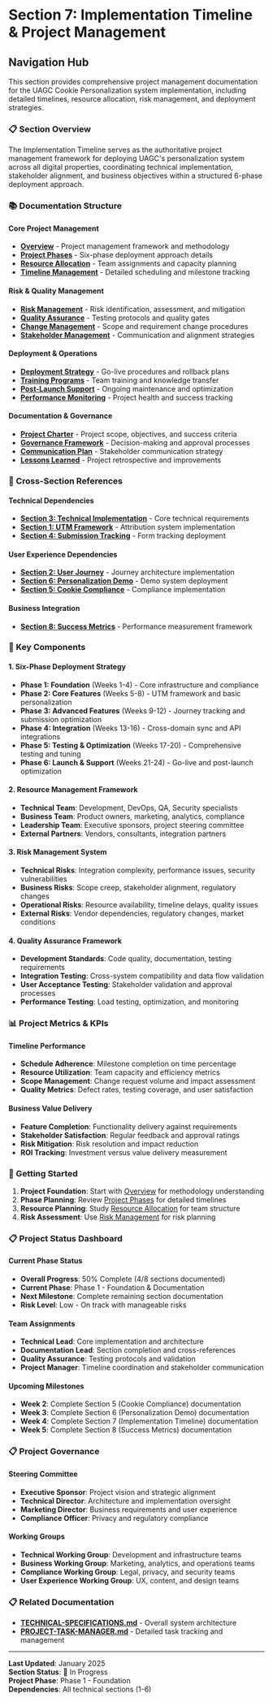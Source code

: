 # Section 7: Implementation Timeline & Project Management

## Navigation Hub

This section provides comprehensive project management documentation for the UAGC Cookie Personalization system implementation, including detailed timelines, resource allocation, risk management, and deployment strategies.

### 📋 Section Overview

The Implementation Timeline serves as the authoritative project management framework for deploying UAGC's personalization system across all digital properties, coordinating technical implementation, stakeholder alignment, and business objectives within a structured 6-phase deployment approach.

### 📚 Documentation Structure

#### Core Project Management
- **[Overview](./overview.md)** - Project management framework and methodology
- **[Project Phases](./project-phases.md)** - Six-phase deployment approach details
- **[Resource Allocation](./resource-allocation.md)** - Team assignments and capacity planning
- **[Timeline Management](./timeline-management.md)** - Detailed scheduling and milestone tracking

#### Risk & Quality Management
- **[Risk Management](./risk-management.md)** - Risk identification, assessment, and mitigation
- **[Quality Assurance](./quality-assurance.md)** - Testing protocols and quality gates
- **[Change Management](./change-management.md)** - Scope and requirement change procedures
- **[Stakeholder Management](./stakeholder-management.md)** - Communication and alignment strategies

#### Deployment & Operations
- **[Deployment Strategy](./deployment-strategy.md)** - Go-live procedures and rollback plans
- **[Training Programs](./training-programs.md)** - Team training and knowledge transfer
- **[Post-Launch Support](./post-launch-support.md)** - Ongoing maintenance and optimization
- **[Performance Monitoring](./performance-monitoring.md)** - Project health and success tracking

#### Documentation & Governance
- **[Project Charter](./project-charter.md)** - Project scope, objectives, and success criteria
- **[Governance Framework](./governance-framework.md)** - Decision-making and approval processes
- **[Communication Plan](./communication-plan.md)** - Stakeholder communication strategy
- **[Lessons Learned](./lessons-learned.md)** - Project retrospective and improvements

### 🔗 Cross-Section References

#### Technical Dependencies
- **[Section 3: Technical Implementation](../03-technical-implementation/_index.md)** - Core technical requirements
- **[Section 1: UTM Framework](../01-utm-framework/_index.md)** - Attribution system implementation
- **[Section 4: Submission Tracking](../04-submission-tracking/_index.md)** - Form tracking deployment

#### User Experience Dependencies
- **[Section 2: User Journey](../02-user-journey/_index.md)** - Journey architecture implementation
- **[Section 6: Personalization Demo](../06-personalization-demo/_index.md)** - Demo system deployment
- **[Section 5: Cookie Compliance](../05-cookie-compliance/_index.md)** - Compliance implementation

#### Business Integration
- **[Section 8: Success Metrics](../08-success-metrics/_index.md)** - Performance measurement framework

### 🎯 Key Components

#### 1. Six-Phase Deployment Strategy
- **Phase 1: Foundation** (Weeks 1-4) - Core infrastructure and compliance
- **Phase 2: Core Features** (Weeks 5-8) - UTM framework and basic personalization
- **Phase 3: Advanced Features** (Weeks 9-12) - Journey tracking and submission optimization
- **Phase 4: Integration** (Weeks 13-16) - Cross-domain sync and API integrations
- **Phase 5: Testing & Optimization** (Weeks 17-20) - Comprehensive testing and tuning
- **Phase 6: Launch & Support** (Weeks 21-24) - Go-live and post-launch optimization

#### 2. Resource Management Framework
- **Technical Team**: Development, DevOps, QA, Security specialists
- **Business Team**: Product owners, marketing, analytics, compliance
- **Leadership Team**: Executive sponsors, project steering committee
- **External Partners**: Vendors, consultants, integration partners

#### 3. Risk Management System
- **Technical Risks**: Integration complexity, performance issues, security vulnerabilities
- **Business Risks**: Scope creep, stakeholder alignment, regulatory changes
- **Operational Risks**: Resource availability, timeline delays, quality issues
- **External Risks**: Vendor dependencies, regulatory changes, market conditions

#### 4. Quality Assurance Framework
- **Development Standards**: Code quality, documentation, testing requirements
- **Integration Testing**: Cross-system compatibility and data flow validation
- **User Acceptance Testing**: Stakeholder validation and approval processes
- **Performance Testing**: Load testing, optimization, and monitoring

### 📊 Project Metrics & KPIs

#### Timeline Performance
- **Schedule Adherence**: Milestone completion on time percentage
- **Resource Utilization**: Team capacity and efficiency metrics
- **Scope Management**: Change request volume and impact assessment
- **Quality Metrics**: Defect rates, testing coverage, and user satisfaction

#### Business Value Delivery
- **Feature Completion**: Functionality delivery against requirements
- **Stakeholder Satisfaction**: Regular feedback and approval ratings
- **Risk Mitigation**: Risk resolution and impact reduction
- **ROI Tracking**: Investment versus value delivery measurement

### 🚀 Getting Started

1. **Project Foundation**: Start with [Overview](./overview.md) for methodology understanding
2. **Phase Planning**: Review [Project Phases](./project-phases.md) for detailed timelines
3. **Resource Planning**: Study [Resource Allocation](./resource-allocation.md) for team structure
4. **Risk Assessment**: Use [Risk Management](./risk-management.md) for risk planning

### 📋 Project Status Dashboard

#### Current Phase Status
- **Overall Progress**: 50% Complete (4/8 sections documented)
- **Current Phase**: Phase 1 - Foundation & Documentation
- **Next Milestone**: Complete remaining section documentation
- **Risk Level**: Low - On track with manageable risks

#### Team Assignments
- **Technical Lead**: Core implementation and architecture
- **Documentation Lead**: Section completion and cross-references
- **Quality Assurance**: Testing protocols and validation
- **Project Manager**: Timeline coordination and stakeholder communication

#### Upcoming Milestones
- **Week 2**: Complete Section 5 (Cookie Compliance) documentation
- **Week 3**: Complete Section 6 (Personalization Demo) documentation
- **Week 4**: Complete Section 7 (Implementation Timeline) documentation
- **Week 5**: Complete Section 8 (Success Metrics) documentation

### 📋 Project Governance

#### Steering Committee
- **Executive Sponsor**: Project vision and strategic alignment
- **Technical Director**: Architecture and implementation oversight
- **Marketing Director**: Business requirements and user experience
- **Compliance Officer**: Privacy and regulatory compliance

#### Working Groups
- **Technical Working Group**: Development and infrastructure teams
- **Business Working Group**: Marketing, analytics, and operations teams
- **Compliance Working Group**: Legal, privacy, and security teams
- **User Experience Working Group**: UX, content, and design teams

### 📋 Related Documentation

- **[TECHNICAL-SPECIFICATIONS.md](../../TECHNICAL-SPECIFICATIONS.md)** - Overall system architecture
- **[PROJECT-TASK-MANAGER.md](../../PROJECT-TASK-MANAGER.md)** - Detailed task tracking and management

---

**Last Updated**: January 2025  
**Section Status**: 🚧 In Progress  
**Project Phase**: Phase 1 - Foundation  
**Dependencies**: All technical sections (1-6) 